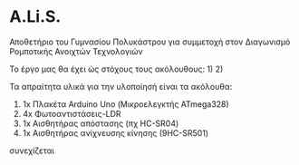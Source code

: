 # A.Li.S.
Αποθετήριο του Γυμνασίου Πολυκάστρου για συμμετοχή στον Διαγωνισμό Ρομποτικής Ανοιχτών Τεχνολογιών

Το έργο μας θα έχει ώς στόχους τους ακόλουθους:
1)
2)

Τα απραίτητα υλικά για την υλοποίησή είναι τα ακόλουθα:
1) 1x Πλακέτα Arduino Uno (Μικροελεγκτής ATmega328)
2) 4x Φωτοαντιστάσεις-LDR  
3) 1x Αισθητήρας απόστασης (πχ HC-SR04)
4) 1x Αισθητήρας ανίχνευσης κίνησης (9HC-SR501)

συνεχίζεται
